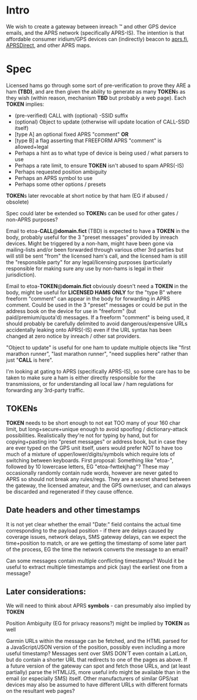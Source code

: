 # Intro

We wish to create a gateway between inreach :tm: and other GPS device emails,
and the APRS network (specifically APRS-IS). The intention is that affordable
consumer iridium/GPS devices can (indirectly) beacon to
[aprs.fi](http://aprs.fi/),
[APRSDirect](aprsdirect.com),
and other APRS maps.

# Spec

Licensed hams go through some sort of pre-verification to prove they ARE
a ham **(TBD)**, and are then given the ability to generate as many **TOKEN**s as they
wish (within reason, mechanism **TBD** but probably a web page). Each **TOKEN** implies:

* (pre-verified) CALL with (optional) -SSID suffix
* (optional) Object to update (otherwise will update location of CALL-SSID itself)
* [type A] an optional fixed APRS "comment" **OR**
* [type B] a flag asserting that FREEFORM APRS "comment" is allowed+legal
* Perhaps a hint as to what type of device is being used / what parsers to use
* Perhaps a rate limit, to ensure **TOKEN** isn't abused to spam APRS(-IS)
* Perhaps requested position ambiguity
* Perhaps an APRS symbol to use
* Perhaps some other options / presets

**TOKEN**s later revocable at short notice by that ham (EG if abused / obsolete)

Spec could later be extended so **TOKEN**s can be used for other gates / non-APRS purposes?

Email to etoa-**CALL**@**domain.fict** (TBD) is expected to have a **TOKEN** in the
body, probably useful for the 3 "preset messages" provided by inreach devices.
Might be triggered by a non-ham, might have been gone via mailing-lists and/or
been forwarded through various other 3rd parties but will still be sent "from" the
licensed ham's call, and the licensed ham is still the "responsible
party" for any legal/licensing purposes (particularly responsible for making
sure any use by non-hams is legal in their jurisdiction).

Email to etoa-**TOKEN**@**domain.fict** obviously doesn't need a **TOKEN**
in the body, might be useful for **LICENSED HAMS ONLY** for the "type B"
where freeform "comment" can appear in the body for forwarding in APRS
comment. Could be used in the 3 "preset" messages or could be put in the
address book on the device for use in "freeform" (but
paid/premium/quota'd) messages. If a freeform "comment" is being used,
it should probably be carefully delimited to avoid dangerous/expensive
URLs accidentally leaking onto APRS(-IS) even if the URL syntax has been
changed at zero notice by inreach / other sat providers.

"Object to update" is useful for one ham to update multiple objects like
"first marathon runner", "last marathon runner", "need supplies here"
rather than just "**CALL** is here".

I'm looking at gating to APRS (specifically APRS-IS), so some care has to be taken
to make sure a ham is either directly responsible for the transmissions,
or for understanding all local law / ham regulations for forwarding any
3rd-party traffic.

## TOKENs

**TOKEN** needs to be short enough to not eat TOO many of your 160 char
limit, but long+secure+unique enough to avoid spoofing /
dictionary-attack possibilities. Realistically they're not for typing by
hand, but for copying+pasting into "preset messages" or address book, but
in case they are ever typed on the GPS unit itself, users would prefer NOT
to have too much of a mixture of upper/lower/digits/symbols which require
lots of switching between keyboards. First proposal: Something like "etoa-",
followed by 10 lowercase letters, EG "etoa-fwttekjhag"? These may
occasionally randomly contain rude words, however are never gated to APRS so
should not break any rules/regs. They are a secret shared between the gateway,
the licensed amateur, and the GPS owner/user, and can always be discarded and
regenerated if they cause offence.

## Date headers and other timestamps

It is not yet clear whether the email "Date:" field contains the actual time
corresponding to the payload position - if there are delays caused by coverage
issues, network delays, SMS gateway delays, can we expect the time+position to
match, or are we getting the timestamp of some later part of the process, EG
the time the network converts the message to an email?

Can some messages contain multiple conflicting timestamps? Would it be useful
to extract multiple timestamps and pick (say) the earliest one from a message?

## Later considerations:

We will need to think about APRS **symbols** - can presumably also implied by **TOKEN**

Position Ambiguity (EG for privacy reasons?) might be implied by **TOKEN** as well

Garmin URLs within the message can be fetched, and the HTML parsed for a JavaScript/JSON
version of the position, possibly even including a more useful timestamp? Messages sent
over SMS DON'T even contain a LatLon, but do contain a shorter URL that redirects to one
of the pages as above. If a future version of the gateway can spot and fetch those URLs,
and (at least partially) parse the HTML/JS, more useful info might be available than in
the email (or especially SMS) itself. Other manufacturers of similar GPS/sat devices may
also be assumed to have different URLs with different formats on the resultant web pages?